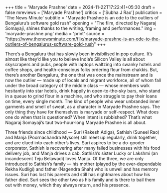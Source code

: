 +++
title = 'Maryade Prashne'
date = 2024-11-22T17:22:41+05:30
draft = false
mreviews = ['Maryade Prashne']
critics = ['Subha J Rao']
publication = 'The News Minute'
subtitle = "Maryade Prashne is an ode to the outliers of Bengaluru’s software gold rush"
opening = "The film, directed by Nagaraj Somayaji, shines thanks to the writing, framing and performances."
img = 'maryade-prashne.png'
media = 'print'
source = "https://www.thenewsminute.com/flix/maryade-prashne-is-an-ode-to-the-outliers-of-bengalurus-software-gold-rush"
+++

There’s a Bengaluru that has slowly been invisibilised in pop culture. It’s almost like they’d like you to believe India’s Silicon Valley is all about skyscrapers and pubs, people with laptops waltzing into swanky hotels and coffee shops, and health-conscious folks ordering flour from chakkis. But, there’s another Bengaluru, the one that was once the mainstream and is now the outlier — made up of locals and migrant workforce, all of whom fall under the broad category of the middle class — whose members walk hesitantly into star hotels, drink happily in open-to-the-sky bars, who stand in a queue to grind flour in a machine, and who struggle to pay their loans on time, every single month. The kind of people who wear unbranded inner garments and smell of sweat, as a character in Maryade Prashne says. The only thing they have for themselves is maryade or self-respect. What does one do when that is questioned? When intent is rubbished? That’s what Nagaraj Somayaji’s taut two-hour-long Maryade Prashne is all about.

Three friends since childhood — Suri (Rakesh Adiga), Sathish (Suneel Rao) and Manja (Poornachandra Mysore) still meet up regularly, drink together, and are clued into each other’s lives. Suri aspires to be a do-gooder corporator, Sathish is recovering after many failed businesses with his food delivery job, and Manja drives a cab. Sathish’s sister Lucky or Lakshmi (an incandescent Teju Belawadi) loves Manju. Of the three, we are only introduced to Sathish’s family — his mother (played by the ever-dependable Rekha Kudligi) and father (Nagendra Shah) who is unwell and has memory issues. Suri has lost his parents and still has nightmares about how his father died. Suri sees the other two as his family and is there to bail them out with money, which they always return, and his presence.
